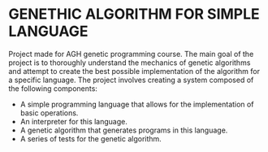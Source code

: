 # GENETHIC ALGORITHM FOR SIMPLE LANGUAGE
Project made for AGH genetic programming course.
The main goal of the project is to thoroughly understand the mechanics of genetic algorithms and attempt to create the best possible implementation of the algorithm for a specific language. The project involves creating a system composed of the following components:

- A simple programming language that allows for the implementation of basic operations.
- An interpreter for this language.
- A genetic algorithm that generates programs in this language.
- A series of tests for the genetic algorithm.
